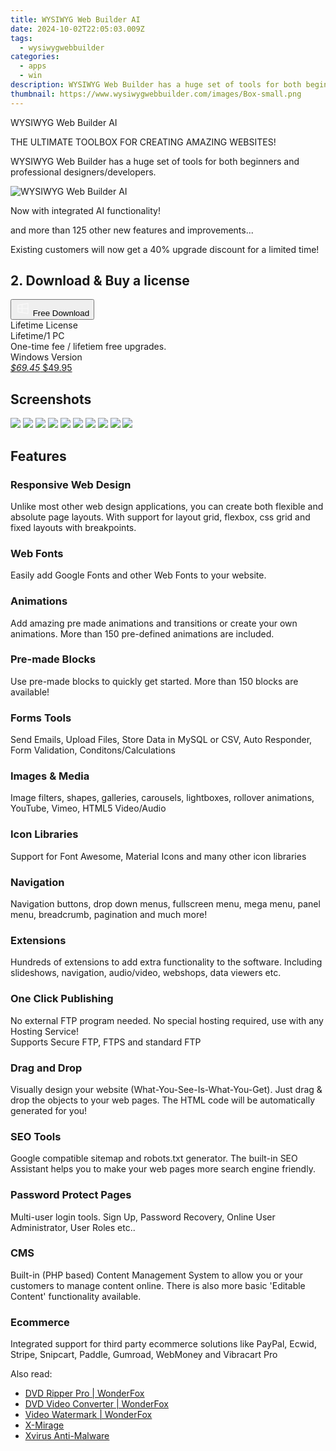 ```yaml
---
title: WYSIWYG Web Builder AI
date: 2024-10-02T22:05:03.009Z
tags: 
  - wysiwygwebbuilder
categories: 
  - apps
  - win
description: WYSIWYG Web Builder has a huge set of tools for both beginners and professional designers/developers.
thumbnail: https://www.wysiwygwebbuilder.com/images/Box-small.png
---
```


WYSIWYG Web Builder AI

THE ULTIMATE TOOLBOX FOR CREATING AMAZING WEBSITES!

WYSIWYG Web Builder has a huge set of tools for both beginners and professional designers/developers.

![WYSIWYG Web Builder AI](https://www.wysiwygwebbuilder.com/images/Box-small.png)

Now with integrated AI functionality!

and more than 125 other new features and improvements...

Existing customers will now get a 40% upgrade discount for a limited time!

## 2. Download & Buy a license

<div class="mx-auto flex items-center justify-center space-x-4">
  <button 
  onclick="javascript:window.open('https://secure.2checkout.com/order/checkout.php?PRODS=4693605&QTY=1&AFFILIATE=108875&CART=1&CARD=1&DESIGN_TYPE=2', '_blank');
    window.open('https://www.wysiwygwebbuilder.com/webbuilder19x64.zip', '_blank');void(0);"
  class="flex flex-row font-bold rounded-lg text-lg w-48 h-16 bg-[#FF8014] text-[#ffffff] items-center justify-center p-2">
    <svg width="24px" height="24px" viewBox="0 0 24 24" xmlns="http://www.w3.org/2000/svg" color="#ffffff" fill="none" stroke="currentColor" stroke-width="3" stroke-linecap="round" stroke-linejoin="round"><path d="M4 16.9865V7.01353C4 6.71792 4.21531 6.46636 4.50737 6.42072L19.3074 4.10822C19.6713 4.05137 20 4.33273 20 4.70103V19.299C20 19.6673 19.6713 19.9486 19.3074 19.8918L4.50737 17.5793C4.21531 17.5336 4 17.2821 4 16.9865Z" stroke="#f8f7f7" stroke-width="1.5"></path><path d="M4 12H20" stroke="#f8f7f7" stroke-width="1.5"></path><path d="M10.5 5.5V18.5" stroke="#f8f7f7" stroke-width="1.5"></path></svg>
    <span class="font-medium mx-auto">Free Download</span>  
  </button>
</div>

<div class="mx-auto flex items-center justify-center">
  <div class="m-8 grid grid-cols-1 gap-6 xl:grid-cols-1">
    <div class="flex w-full flex-col rounded-2xl bg-[#ffffff] text-[#374151] shadow-xl xl:w-96">
      <div class="flex h-full flex-col p-8">
        <div class="pb-6 text-3xl font-bold">Lifetime License</div>
        <div class="pb-12 text-lg">
          Lifetime/1 PC
          <div class="text-xs">One-time fee / lifetiem free upgrades.</div>
          <div class="text-xs">Windows Version</div>
        </div>
        <div class="flex flex-col gap-3 text-base"></div>
        <div class="flex flex-grow"></div>
        <div class="flex pt-10">
          <a href="https://secure.2checkout.com/order/checkout.php?PRODS=4693605&QTY=1&AFFILIATE=108875&CART=1&CARD=1&DESIGN_TYPE=2" class="w-full transform cursor-pointer rounded-lg bg-[#7e22ce] p-3 text-center text-xl font-bold !text-[#ffffff] !no-underline transition-transform hover:bg-purple-800 active:scale-95"> 
           <em class="text-base line-through !text-[#c5c5c5]">$69.45</em>
            $49.95
          </a>
        </div>
      </div>
    </div>  
  </div>
</div>

## Screenshots

![](https://www.wysiwygwebbuilder.com/images/thumb_screenshot001.png)
![](https://www.wysiwygwebbuilder.com/images/thumb_screenshot002.png)
![](https://www.wysiwygwebbuilder.com/images/thumb_screenshot003.png)
![](https://www.wysiwygwebbuilder.com/images/thumb_screenshot004.png)
![](https://www.wysiwygwebbuilder.com/images/thumb_screenshot005.png)
![](https://www.wysiwygwebbuilder.com/images/thumb_screenshot006.png)
![](https://www.wysiwygwebbuilder.com/images/thumb_screenshot007.png)
![](https://www.wysiwygwebbuilder.com/images/thumb_screenshot008.png)
![](https://www.wysiwygwebbuilder.com/images/thumb_screenshot009.png)
![](https://www.wysiwygwebbuilder.com/images/thumb_screenshot0010.png)

## Features

### Responsive Web Design

Unlike most other web design applications, you can create both flexible and absolute page layouts. With support for layout grid, flexbox, css grid and fixed layouts with breakpoints.

### Web Fonts

Easily add Google Fonts and other Web Fonts to your website.

### Animations

Add amazing pre made animations and transitions or create your own animations. More than 150 pre-defined animations are included.

### Pre-made Blocks

Use pre-made blocks to quickly get started. More than 150 blocks are available!

### Forms Tools

Send Emails, Upload Files, Store Data in MySQL or CSV, Auto Responder, Form Validation, Conditons/Calculations

### Images & Media

Image filters, shapes, galleries, carousels, lightboxes, rollover animations, YouTube, Vimeo, HTML5 Video/Audio

### Icon Libraries

Support for Font Awesome, Material Icons and many other icon libraries

### Navigation

Navigation buttons, drop down menus, fullscreen menu, mega menu, panel menu, breadcrumb, pagination and much more!

### Extensions

Hundreds of extensions to add extra functionality to the software. Including slideshows, navigation, audio/video, webshops, data viewers etc.

### One Click Publishing

No external FTP program needed. No special hosting required, use with any Hosting Service!  
Supports Secure FTP, FTPS and standard FTP

### Drag and Drop

Visually design your website (What-You-See-Is-What-You-Get). Just drag & drop the objects to your web pages. The HTML code will be automatically generated for you!

### SEO Tools

Google compatible sitemap and robots.txt generator. The built-in SEO Assistant helps you to make your web pages more search engine friendly.  

### Password Protect Pages

Multi-user login tools. Sign Up, Password Recovery, Online User Administrator, User Roles etc..

### CMS

Built-in (PHP based) Content Management System to allow you or your customers to manage content online. There is also more basic 'Editable Content' functionality available.

### Ecommerce

Integrated support for third party ecommerce solutions like PayPal, Ecwid, Stripe, Snipcart, Paddle, Gumroad, WebMoney and Vibracart Pro

<ins class="adsbygoogle"
      style="display:block"
      data-ad-client="ca-pub-7571918770474297"
      data-ad-slot="8358498916"
      data-ad-format="auto"
      data-full-width-responsive="true"></ins>
    

<span class="atpl-alsoreadstyle">Also read:</span>
<div><ul>
<li><a href="https://tools.techidaily.com/videoconverterfactory/dvd-ripper/"><u>DVD Ripper Pro | WonderFox</u></a></li>
<li><a href="https://tools.techidaily.com/videoconverterfactory/dvd-video-converter/"><u>DVD Video Converter | WonderFox</u></a></li>
<li><a href="https://tools.techidaily.com/videoconverterfactory/video-watermark/"><u>Video Watermark | WonderFox</u></a></li>
<li><a href="https://tools.techidaily.com/x-mirage/download/"><u>X-Mirage</u></a></li>
<li><a href="https://tools.techidaily.com/xvirus/antimalware/"><u>Xvirus Anti-Malware</u></a></li>
</ul></div>


